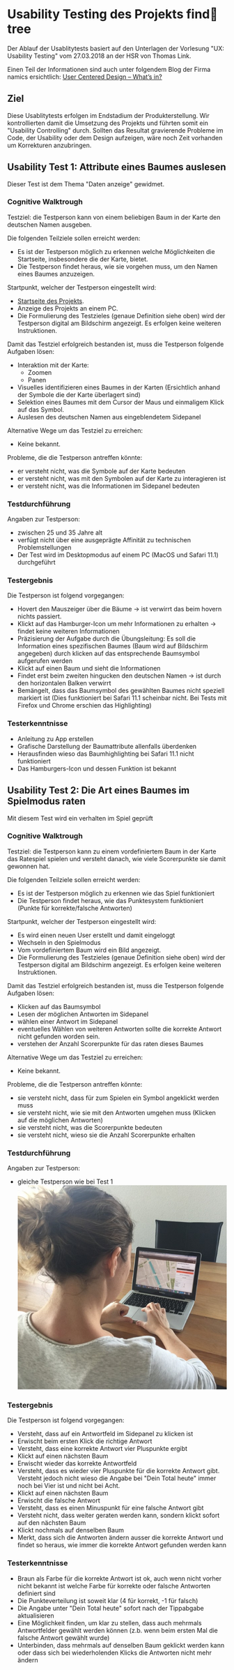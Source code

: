 # Usability Testing des Projekts find:evergreen_tree:tree

Der Ablauf der Usablitytests basiert auf den Unterlagen der Vorlesung "UX: Usability Testing" vom 27.03.2018 an der HSR von Thomas Link.

Einen Teil der Informationen sind auch unter folgendem Blog der Firma namics ersichtlich: [User Centered Design – What’s in?](https://blog.namics.com/2009/11/user-centered-d.html)

## Ziel
Diese Usablitytests erfolgen im Endstadium der Produkterstellung. 
Wir kontrollierten damit die Umsetzung des Projekts und führten somit ein "Usability Controlling" durch.
Sollten das Resultat gravierende Probleme im Code, der Usability oder dem Design aufzeigen, 
wäre noch Zeit vorhanden um Korrekturen anzubringen. 

## Usability Test 1: Attribute eines Baumes auslesen
Dieser Test ist dem Thema "Daten anzeige" gewidmet.
### Cognitive Walktrough
Testziel: die Testperson kann von einem beliebigen Baum in der Karte den deutschen Namen ausgeben. 

Die folgenden Teilziele sollen erreicht werden:
- Es ist der Testperson möglich zu erkennen welche Möglichkeiten die Startseite, insbesondere die der Karte, bietet.
- Die Testperson findet heraus, wie sie vorgehen muss, um den Namen eines Baumes anzuzeigen.

Startpunkt, welcher der Testperson eingestellt wird:
- [Startseite des Projekts](https://captaininler.github.io/findAtree).
- Anzeige des Projekts an einem PC.
- Die Formulierung des Testzieles (genaue Definition siehe oben) wird der Testperson digital am Bildschirm angezeigt. Es erfolgen keine weiteren Instruktionen.

Damit das Testziel erfolgreich bestanden ist, muss die Testperson folgende Aufgaben lösen:
- Interaktion mit der Karte:
  - Zoomen
  - Panen
- Visuelles identifizieren eines Baumes in der Karten (Ersichtlich anhand der Symbole die der Karte überlagert sind)
- Selektion eines Baumes mit dem Cursor der Maus und einmaligem Klick auf das Symbol.
- Auslesen des deutschen Namen aus eingeblendetem Sidepanel

Alternative Wege um das Testziel zu erreichen:
- Keine bekannt.

Probleme, die die Testperson antreffen könnte:
- er versteht nicht, was die Symbole auf der Karte bedeuten
- er versteht nicht, was mit den Symbolen auf der Karte zu interagieren ist
- er versteht nicht, was die Informationen im Sidepanel bedeuten

### Testdurchführung
Angaben zur Testperson:
- zwischen 25 und 35 Jahre alt
- verfügt nicht über eine ausgeprägte Affinität zu technischen Problemstellungen
- Der Test wird im Desktopmodus auf einem PC (MacOS und Safari 11.1) durchgeführt

### Testergebnis
Die Testperson ist folgend vorgegangen:
- Hovert den Mauszeiger über die Bäume -> ist verwirrt das beim hovern nichts passiert.
- Klickt auf das Hamburger-Icon um mehr Informationen zu erhalten -> findet keine weiteren Informationen
- Präzisierung der Aufgabe durch die Übungsleitung: Es soll die Information eines spezifischen Baumes (Baum wird auf Bildschirm angegeben) durch klicken auf das entsprechende Baumsymbol aufgerufen werden
- Klickt auf einen Baum und sieht die Informationen
- Findet erst beim zweiten hingucken den deutschen Namen -> ist durch den horizontalen Balken verwirrt
- Bemängelt, dass das Baumsymbol des gewählten Baumes nicht speziell markiert ist (Dies funktioniert bei Safari 11.1 scheinbar nicht. Bei Tests mit Firefox und Chrome erschien das Highlighting)

### Testerkenntnisse 
- Anleitung zu App erstellen
- Grafische Darstellung der Baumattribute allenfalls überdenken
- Herausfinden wieso das Baumhighlighting bei Safari 11.1 nicht funktioniert
- Das Hamburgers-Icon und dessen Funktion ist bekannt 


## Usability Test 2: Die Art eines Baumes im Spielmodus raten
Mit diesem Test wird ein verhalten im Spiel geprüft
### Cognitive Walktrough
Testziel: die Testperson kann zu einem vordefiniertem Baum in der Karte das Ratespiel spielen und versteht danach, wie viele Scorerpunkte sie damit gewonnen hat.

Die folgenden Teilziele sollen erreicht werden:
- Es ist der Testperson möglich zu erkennen wie das Spiel funktioniert 
- Die Testperson findet heraus, wie das Punktesystem funktioniert (Punkte für korrekte/falsche Antworten)

Startpunkt, welcher der Testperson eingestellt wird:
- Es wird einen neuen User erstellt und damit eingeloggt
- Wechseln in den Spielmodus
- Vom vordefiniertem Baum wird ein Bild angezeigt.
- Die Formulierung des Testzieles (genaue Definition siehe oben) wird der Testperson digital am Bildschirm angezeigt. Es erfolgen keine weiteren Instruktionen.

Damit das Testziel erfolgreich bestanden ist, muss die Testperson folgende Aufgaben lösen:
- Klicken auf das Baumsymbol
- Lesen der möglichen Antworten im Sidepanel
- wählen einer Antwort im Sidepanel
- eventuelles Wählen von weiteren Antworten sollte die korrekte Antwort nicht gefunden worden sein.
- verstehen der Anzahl Scorerpunkte für das raten dieses Baumes

Alternative Wege um das Testziel zu erreichen:
- Keine bekannt.

Probleme, die die Testperson antreffen könnte:
- sie versteht nicht, dass für zum Spielen ein Symbol angeklickt werden muss
- sie versteht nicht, wie sie mit den Antworten umgehen muss (Klicken auf die möglichen Antworten)
- sie versteht nicht, was die Scorerpunkte bedeuten
- sie versteht nicht, wieso sie die Anzahl Scorerpunkte erhalten

### Testdurchführung
Angaben zur Testperson:
- gleiche Testperson wie bei Test 1
![Test](Usabilitytest.jpg)

### Testergebnis
Die Testperson ist folgend vorgegangen:
- Versteht, dass auf ein Antwortfeld im Sidepanel zu klicken ist
- Erwischt beim ersten Klick die richtige Antwort
- Versteht, dass eine korrekte Antwort vier Pluspunkte ergibt
- Klickt auf einen nächsten Baum
- Erwischt wieder das korrekte Antwortfeld
- Versteht, dass es wieder vier Pluspunkte für die korrekte Antwort gibt. Versteht jedoch nicht wieso die Angabe bei "Dein Total heute" immer noch bei Vier ist und nicht bei Acht.
- Klickt auf einen nächsten Baum
- Erwischt die falsche Antwort
- Versteht, dass es einen Minuspunkt für eine falsche Antwort gibt
- Versteht nicht, dass weiter geraten werden kann, sondern klickt sofort auf den nächsten Baum
- Klickt nochmals auf denselben Baum
- Merkt, dass sich die Antworten ändern ausser die korrekte Antwort und findet so heraus, wie immer die korrekte Antwort gefunden werden kann

### Testerkenntnisse
- Braun als Farbe für die korrekte Antwort ist ok, auch wenn nicht vorher nicht bekannt ist welche Farbe für korrekte oder falsche Antworten definiert sind
- Die Punkteverteilung ist soweit klar (4 für korrekt, -1 für falsch)
- Die Angabe unter "Dein Total heute" sofort nach der Tippabgabe aktualisieren
- Eine Möglichkeit finden, um klar zu stellen, dass auch mehrmals Antwortfelder gewählt werden können (z.b. wenn beim ersten Mal die falsche Antwort gewählt wurde)
- Unterbinden, dass mehrmals auf denselben Baum geklickt werden kann oder dass sich bei wiederholenden Klicks die Antworten nicht mehr ändern


